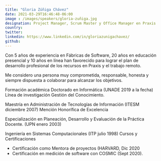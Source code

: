 ```yaml
---
title: "Gloria Zúñiga Chávez"
date: 2021-03-29T16:46:48-06:00
image : /images/speakers/gloria-zuñiga.jpg
designation: Project Manager, Scrum Master y Office Manager en Praxis
country: 
twitter: 
linkedin: https://www.linkedin.com/in/gloriazunigachavez/
github: 
---
```


Con 5 años de experiencia en Fábricas de Software, 20 años en educación presencial y 10 años en línea han favorecido para lograr el plan de desarrollo profesional de los recursos en Praxis y el trabajo remoto.

Me considero una persona muy comprometida, responsable, honesta y siempre dispuesta a colaborar para alcanzar los objetivos.

Formación académica
Doctorado en Informática (UNADE 2019 a la fecha)
Línea de investigación Gestión del Conocimiento.

Maestría en Administración de Tecnologías de Información (ITESM diciembre 2007)
Mención Honorífica de Excelencia

Especialización en Planeación, Desarrollo y Evaluación de la Práctica Docente. (UPN enero 2003)

Ingeniería en Sistemas Computacionales (ITP julio 1998)
Cursos y Certificaciones
* Certificación como Mentora de proyectos (HARVARD, Dic 2020
* Certificación en medición de software con COSMIC (Sept 2020).
